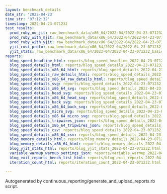 ```yaml
---
layout: benchmark_details
date_str: '2022-04-23'
time_str: '07:12:32'
timestamp: 2022-04-23-071232
test_results:
  prod_ruby_no_jit: raw_benchmark_data/x86_64/2022-04/2022-04-23-071232_basic_benchmark_prod_ruby_no_jit.json
  prod_ruby_with_mjit: raw_benchmark_data/x86_64/2022-04/2022-04-23-071232_basic_benchmark_prod_ruby_with_mjit.json
  prod_ruby_with_yjit: raw_benchmark_data/x86_64/2022-04/2022-04-23-071232_basic_benchmark_prod_ruby_with_yjit.json
  yjit_rust_proto: raw_benchmark_data/x86_64/2022-04/2022-04-23-071232_basic_benchmark_yjit_rust_proto.json
  yjit_stats: raw_benchmark_data/x86_64/2022-04/2022-04-23-071232_basic_benchmark_yjit_stats.json
reports:
  blog_speed_headline_html: reports/blog_speed_headline_2022-04-23-071232.html
  blog_speed_details_html: reports/blog_speed_details_2022-04-23-071232.html
  blog_speed_details_x86_64_html: reports/blog_speed_details_2022-04-23-071232.x86_64.html
  blog_speed_details_raw_details_html: reports/blog_speed_details_2022-04-23-071232.raw_details.html
  blog_speed_details_x86_64_raw_details_html: reports/blog_speed_details_2022-04-23-071232.x86_64.raw_details.html
  blog_speed_details_svg: reports/blog_speed_details_2022-04-23-071232.svg
  blog_speed_details_x86_64_svg: reports/blog_speed_details_2022-04-23-071232.x86_64.svg
  blog_speed_details_head_svg: reports/blog_speed_details_2022-04-23-071232.head.svg
  blog_speed_details_x86_64_head_svg: reports/blog_speed_details_2022-04-23-071232.x86_64.head.svg
  blog_speed_details_back_svg: reports/blog_speed_details_2022-04-23-071232.back.svg
  blog_speed_details_x86_64_back_svg: reports/blog_speed_details_2022-04-23-071232.x86_64.back.svg
  blog_speed_details_micro_svg: reports/blog_speed_details_2022-04-23-071232.micro.svg
  blog_speed_details_x86_64_micro_svg: reports/blog_speed_details_2022-04-23-071232.x86_64.micro.svg
  blog_speed_details_tripwires_json: reports/blog_speed_details_2022-04-23-071232.tripwires.json
  blog_speed_details_x86_64_tripwires_json: reports/blog_speed_details_2022-04-23-071232.x86_64.tripwires.json
  blog_speed_details_csv: reports/blog_speed_details_2022-04-23-071232.csv
  blog_speed_details_x86_64_csv: reports/blog_speed_details_2022-04-23-071232.x86_64.csv
  blog_memory_details_html: reports/blog_memory_details_2022-04-23-071232.html
  blog_memory_details_x86_64_html: reports/blog_memory_details_2022-04-23-071232.x86_64.html
  blog_yjit_stats_html: reports/blog_yjit_stats_2022-04-23-071232.html
  variable_warmup_warmup_settings_json: reports/variable_warmup_2022-04-23-071232.warmup_settings.json
  blog_exit_reports_bench_list_html: reports/blog_exit_reports_2022-04-23-071232.bench_list.html
  iteration_count_html: reports/iteration_count_2022-04-23-071232.html

---
```

Autogenerated by continuous_reporting/generate_and_upload_reports.rb script.
